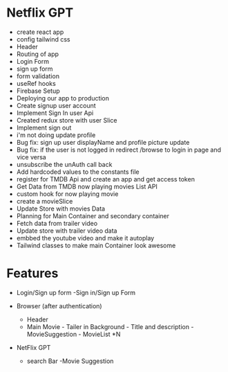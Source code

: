 # Netflix GPT
- create react app
- config tailwind css
- Header
- Routing of app
- Login Form
- sign up form
- form validation
- useRef hooks
- Firebase Setup
- Deploying our app to production
- Create signup user account
- Implement Sign In user Api
- Created redux store with user Slice
- Implement sign out
- i'm not doing update profile
- Bug fix: sign up user displayName and profile picture update
- Bug fix: if the user is not logged in redirect /browse to login in     page  and vice versa
- unsubscribe the unAuth call back
- Add hardcoded values to the constants file
- register for TMDB Api and create an app and get access token
- Get Data from TMDB now playing movies List API
- custom hook for now playing movie
- create a movieSlice
- Update Store with movies Data
- Planning for Main Container and secondary container
- Fetch data from trailer video
- Update store with trailer video data 
- embbed the youtube video and make it autoplay
- Tailwind classes to make main Container look awesome



# Features
- Login/Sign up form
   -Sign in/Sign up Form

- Browser (after authentication)
   - Header
   - Main Movie
         - Tailer in Background
         - Title and description
         - MovieSuggestion
             - MovieList *N

- NetFlix GPT
  - search Bar
  -Movie Suggestion
